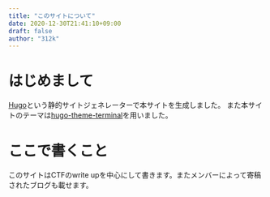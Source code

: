 ```yaml
---
title: "このサイトについて"
date: 2020-12-30T21:41:10+09:00
draft: false
author: "312k"
---
```

# はじめまして
[Hugo](https://github.com/gohugoio/hugo)という静的サイトジェネレーターで本サイトを生成しました。
また本サイトのテーマは[hugo-theme-terminal](https://github.com/panr/hugo-theme-terminal)を用いました。

# ここで書くこと
このサイトはCTFのwrite upを中心にして書きます。またメンバーによって寄稿されたブログも載せます。